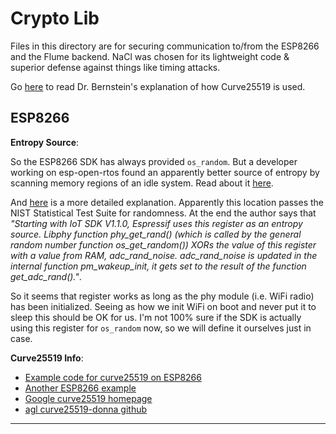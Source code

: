 # Crypto Lib

Files in this directory are for securing communication to/from the ESP8266 and
the Flume backend. NaCl was chosen for its lightweight code & superior defense
against things like timing attacks.

Go [here](http://cr.yp.to/ecdh.html) to read Dr. Bernstein's explanation of how
Curve25519 is used.

## ESP8266

**Entropy Source**:

So the ESP8266 SDK has always provided `os_random`. But a developer working
on esp-open-rtos found an apparently better source of entropy by scanning memory
regions of an idle system. Read about it [here](https://github.com/SuperHouse/esp-open-rtos/issues/3).

And [here](http://esp8266-re.foogod.com/wiki/Random_Number_Generator) is a more
detailed explanation. Apparently this location passes the NIST Statistical Test
Suite for randomness. At the end the author says that *"Starting with IoT SDK
V1.1.0, Espressif uses this register as an entropy source. Libphy function
phy_get_rand() (which is called by the general random number function
os_get_random()) XORs the value of this register with a value from RAM,
adc_rand_noise. adc_rand_noise is updated in the internal function
pm_wakeup_init, it gets set to the result of the function get_adc_rand()."*.

So it seems that register works as long as the phy module (i.e. WiFi radio) has
been initialized. Seeing as how we init WiFi on boot and never put it to sleep
this should be OK for us. I'm not 100% sure if the SDK is actually using this
register for `os_random` now, so we will define it ourselves just in case.

**Curve25519 Info**:

* [Example code for curve25519 on ESP8266](https://github.com/CSSHL/ESP8266-Arduino-cryptolibs/tree/master/curve25519-donna)
* [Another ESP8266 example](https://github.com/kaeferfreund/Curve25519_ESP8266)
* [Google curve25519 homepage](https://code.google.com/archive/p/curve25519-donna/)
* [agl curve25519-donna github](https://github.com/agl/curve25519-donna)




---
